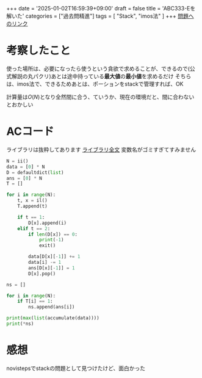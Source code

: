+++
date = '2025-01-02T16:59:39+09:00'
draft = false
title = 'ABC333-Eを解いた'
categories = ["過去問精進"]
tags = [ "Stack", "imos法" ]
+++
[問題へのリンク](https://atcoder.jp/contests/abc333/tasks/abc333_e)

# 考察したこと
使った場所は、必要になったら使うという貪欲で求めることが、できるので(公式解説の丸パクリ)あとは途中持っている**最大値**の**最小値**を求めるだけ
そちらは、imos法で、できるためあとは、ポーションをstackで管理すれば、OK

計算量は$O(N)$となり全然間に合う、ていうか、現在の環境だと、間に合わないとおかしい

# ACコード
ライブラリは抜粋してあります
[ライブラリ全文](https://github.com/hidehic0/library)
変数名がゴミすぎてすみません

```py
N = ii()
data = [0] * N
D = defaultdict(list)
ans = [0] * N
T = []

for i in range(N):
    t, x = il()
    T.append(t)

    if t == 1:
        D[x].append(i)
    elif t == 2:
        if len(D[x]) == 0:
            print(-1)
            exit()

        data[D[x][-1]] += 1
        data[i] -= 1
        ans[D[x][-1]] = 1
        D[x].pop()

ns = []

for i in range(N):
    if T[i] == 1:
        ns.append(ans[i])

print(max(list(accumulate(data))))
print(*ns)
```

# 感想
novistepsでstackの問題として見つけたけど、面白かった
